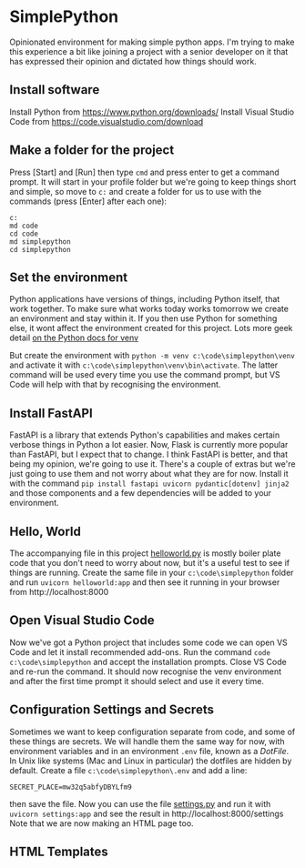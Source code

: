 # SimplePython
Opinionated environment for making simple python apps. I'm trying to make this experience a bit like joining a project with a senior developer on it that has expressed their opinion and dictated how things should work.

## Install software
Install Python from https://www.python.org/downloads/
Install Visual Studio Code from https://code.visualstudio.com/download 

## Make a folder for the project
Press [Start] and [Run] then type `cmd` and press enter to get a command prompt.
It will start in your profile folder but we're going to keep things short and simple, so move to `c:` and create a folder for us to use with the commands (press [Enter] after each one):

    c:
    md code
    cd code
    md simplepython
    cd simplepython

## Set the environment
Python applications have versions of things, including Python itself, that work together.
To make sure what works today works tomorrow we create an environment and stay within it.
If you then use Python for something else, it wont affect the environment created for this project.
Lots more geek detail [on the Python docs for venv](https://docs.python.org/3/library/venv.html)

But create the environment with `python -m venv c:\code\simplepython\venv` and activate it with `c:\code\simplepython\venv\bin\activate`. The latter command will be used every time you use the command prompt, but VS Code will help with that by recognising the environment.

## Install FastAPI
FastAPI is a library that extends Python's capabilities and makes certain verbose things in Python a lot easier. Now, Flask is currently more popular than FastAPI, but I expect that to change. I think FastAPI is better, and that being my opinion, we're going to use it. There's a couple of extras but we're just going to use them and not worry about what they are for now.
Install it with the command `pip install fastapi uvicorn pydantic[dotenv] jinja2` and those components and a few dependencies will be added to your environment.

## Hello, World
The accompanying file in this project [helloworld.py](./helloworld.py) is mostly boiler plate code that you don't need to worry about now, but it's a useful test to see if things are running. Create the same file in your `c:\code\simplepython` folder and run `uvicorn helloworld:app` and then see it running in your browser from http://localhost:8000 

## Open Visual Studio Code
Now we've got a Python project that includes some code we can open VS Code and let it install recommended add-ons. 
Run the command `code c:\code\simplepython` and accept the installation prompts. Close VS Code and re-run the command. It should now recognise the venv environment and after the first time prompt it should select and use it every time.

## Configuration Settings and Secrets
Sometimes we want to keep configuration separate from code, and some of these things are secrets.
We will handle them the same way for now, with environment variables and in an environment `.env` file, known as a _DotFile_. In Unix like systems (Mac and Linux in particular) the dotfiles are hidden by default.
Create a file `c:\code\simplepython\.env` and add a line:

    SECRET_PLACE=mw32q5abfyDBYLfm9
then save the file.
Now you can use the file [settings.py](./settings.py) and run it with `uvicorn settings:app` and see the result in http://localhost:8000/settings
Note that we are now making an HTML page too.

## HTML Templates

